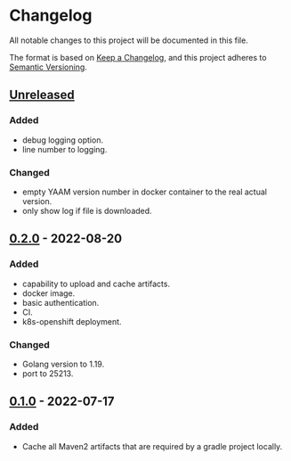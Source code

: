# Changelog

All notable changes to this project will be documented in this file.

The format is based on [Keep a Changelog](https://keepachangelog.com/en/1.0.0/),
and this project adheres to [Semantic Versioning](https://semver.org/spec/v2.0.0.html).

## [Unreleased]

### Added

- debug logging option.
- line number to logging.

### Changed

- empty YAAM version number in docker container to the real actual version.
- only show log if file is downloaded.

## [0.2.0] - 2022-08-20

### Added

- capability to upload and cache artifacts.
- docker image.
- basic authentication.
- CI.
- k8s-openshift deployment.

### Changed

- Golang version to 1.19.
- port to 25213.

## [0.1.0] - 2022-07-17

### Added

- Cache all Maven2 artifacts that are required by a gradle project locally.

[Unreleased]: https://github.com/030/yaam/compare/0.2.0...HEAD
[0.2.0]: https://github.com/030/yaam/compare/0.1.0...0.2.0
[0.1.0]: https://github.com/030/yaam/releases/tag/0.1.0
